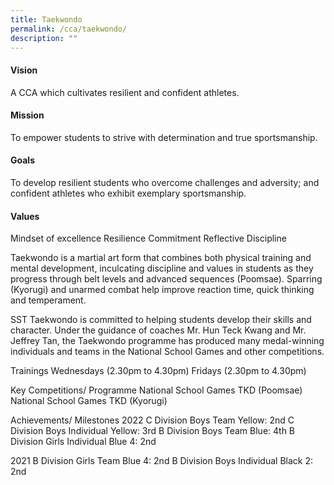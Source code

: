 ```yaml
---
title: Taekwondo
permalink: /cca/taekwondo/
description: ""
---
```

#### Vision
A CCA which cultivates resilient and confident athletes. 

#### Mission
To empower students to strive with determination and true sportsmanship.

#### Goals
To develop resilient students who overcome challenges and adversity; and
confident athletes who exhibit exemplary sportsmanship.

#### Values
Mindset of excellence
Resilience
Commitment
Reflective
Discipline


Taekwondo is a martial art form that combines both physical training and mental development, inculcating discipline and values in students as they progress through belt levels and advanced sequences (Poomsae). Sparring (Kyorugi) and unarmed combat help improve reaction time, quick thinking and temperament. 


SST Taekwondo is committed to helping students develop their skills and character. Under the guidance of coaches Mr. Hun Teck Kwang and Mr. Jeffrey Tan, the Taekwondo programme has produced many medal-winning individuals and teams in the National School Games and other competitions.
                                                                                                                                                                                                                                                                                                                                                                                                                                                                                                                                                                                                                                                                                                                                                                                                                                                                                                                                                                                                                                                                                                                                                                                                                                                                                                                                                                                                                                                                                                                                                                                                                                                                                                                                                                                                                                                                                                                                                                                                                                                                                                                                                                                                                                                                                                                                                                                                                                                                                                                                                                                                                                                                                                                                                                                                                                                                                                                                                                                                                                                                                                                                                                                                                                                                                                                                                                                                                                                                                                               
Trainings
Wednesdays (2.30pm to 4.30pm)
Fridays (2.30pm to 4.30pm)

Key Competitions/ Programme
National School Games TKD (Poomsae)
National School Games TKD (Kyorugi)

Achievements/ Milestones
2022
C Division Boys Team Yellow: 2nd 
C Division Boys Individual Yellow: 3rd
B Division Boys Team Blue: 4th
B Division Girls Individual Blue 4: 2nd

2021
B Division Girls Team Blue 4: 2nd
B Division Boys Individual Black 2: 2nd